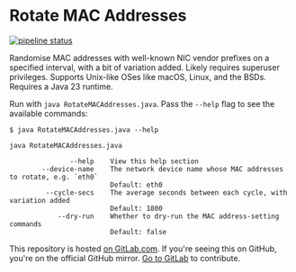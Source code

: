 # Rotate MAC Addresses

[![pipeline status](https://gitlab.com/louis.jackman/rotate_mac_address/badges/master/pipeline.svg)](https://gitlab.com/louis.jackman/rotate_mac_address/-/commits/master)

Randomise MAC addresses with well-known NIC vendor prefixes on a specified
interval, with a bit of variation added. Likely requires superuser
privileges. Supports Unix-like OSes like macOS, Linux, and the BSDs. Requires
a Java 23 runtime.

Run with `java RotateMACAddresses.java`. Pass the `--help` flag to see the
available commands:

```
$ java RotateMACAddresses.java --help

java RotateMACAddresses.java

               --help    View this help section
        --device-name    The network device name whose MAC addresses to rotate, e.g. `eth0`
                         Default: eth0
         --cycle-secs    The average seconds between each cycle, with variation added
                         Default: 1800
            --dry-run    Whether to dry-run the MAC address-setting commands
                         Default: false
```

This repository is hosted [on
GitLab.com](https://gitlab.com/louis.jackman/rotate-mac-address). If you're
seeing this on GitHub, you're on the official GitHub mirror. [Go to
GitLab](https://gitlab.com/louis.jackman/rotate-mac-address) to contribute.

